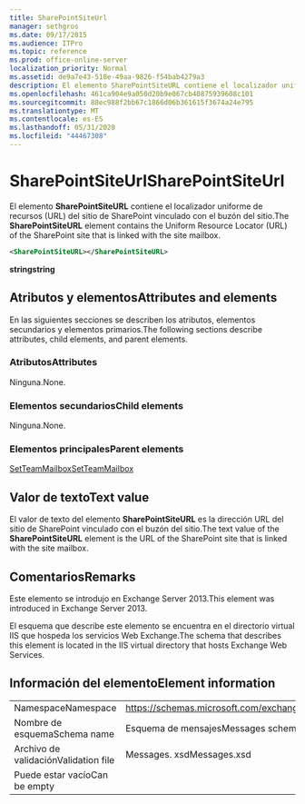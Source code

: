 ```yaml
---
title: SharePointSiteUrl
manager: sethgros
ms.date: 09/17/2015
ms.audience: ITPro
ms.topic: reference
ms.prod: office-online-server
localization_priority: Normal
ms.assetid: de9a7e43-518e-49aa-9826-f54bab4279a3
description: El elemento SharePointSiteURL contiene el localizador uniforme de recursos (URL) del sitio de SharePoint vinculado con el buzón del sitio.
ms.openlocfilehash: 461ca904e9a050d20b9e067cb40875939608c101
ms.sourcegitcommit: 88ec988f2bb67c1866d06b361615f3674a24e795
ms.translationtype: MT
ms.contentlocale: es-ES
ms.lasthandoff: 05/31/2020
ms.locfileid: "44467308"
---
```

# <a name="sharepointsiteurl"></a><span data-ttu-id="3dfe1-103">SharePointSiteUrl</span><span class="sxs-lookup"><span data-stu-id="3dfe1-103">SharePointSiteUrl</span></span>

<span data-ttu-id="3dfe1-104">El elemento **SharePointSiteURL** contiene el localizador uniforme de recursos (URL) del sitio de SharePoint vinculado con el buzón del sitio.</span><span class="sxs-lookup"><span data-stu-id="3dfe1-104">The **SharePointSiteURL** element contains the Uniform Resource Locator (URL) of the SharePoint site that is linked with the site mailbox.</span></span> 
  
```XML
<SharePointSiteURL></SharePointSiteURL>
```

<span data-ttu-id="3dfe1-105">**string**</span><span class="sxs-lookup"><span data-stu-id="3dfe1-105">**string**</span></span>

## <a name="attributes-and-elements"></a><span data-ttu-id="3dfe1-106">Atributos y elementos</span><span class="sxs-lookup"><span data-stu-id="3dfe1-106">Attributes and elements</span></span>

<span data-ttu-id="3dfe1-107">En las siguientes secciones se describen los atributos, elementos secundarios y elementos primarios.</span><span class="sxs-lookup"><span data-stu-id="3dfe1-107">The following sections describe attributes, child elements, and parent elements.</span></span>
  
### <a name="attributes"></a><span data-ttu-id="3dfe1-108">Atributos</span><span class="sxs-lookup"><span data-stu-id="3dfe1-108">Attributes</span></span>

<span data-ttu-id="3dfe1-109">Ninguna.</span><span class="sxs-lookup"><span data-stu-id="3dfe1-109">None.</span></span>
  
### <a name="child-elements"></a><span data-ttu-id="3dfe1-110">Elementos secundarios</span><span class="sxs-lookup"><span data-stu-id="3dfe1-110">Child elements</span></span>

<span data-ttu-id="3dfe1-111">Ninguna.</span><span class="sxs-lookup"><span data-stu-id="3dfe1-111">None.</span></span>
  
### <a name="parent-elements"></a><span data-ttu-id="3dfe1-112">Elementos principales</span><span class="sxs-lookup"><span data-stu-id="3dfe1-112">Parent elements</span></span>

[<span data-ttu-id="3dfe1-113">SetTeamMailbox</span><span class="sxs-lookup"><span data-stu-id="3dfe1-113">SetTeamMailbox</span></span>](setteammailbox.md)
  
## <a name="text-value"></a><span data-ttu-id="3dfe1-114">Valor de texto</span><span class="sxs-lookup"><span data-stu-id="3dfe1-114">Text value</span></span>

<span data-ttu-id="3dfe1-115">El valor de texto del elemento **SharePointSiteURL** es la dirección URL del sitio de SharePoint vinculado con el buzón del sitio.</span><span class="sxs-lookup"><span data-stu-id="3dfe1-115">The text value of the **SharePointSiteURL** element is the URL of the SharePoint site that is linked with the site mailbox.</span></span> 
  
## <a name="remarks"></a><span data-ttu-id="3dfe1-116">Comentarios</span><span class="sxs-lookup"><span data-stu-id="3dfe1-116">Remarks</span></span>

<span data-ttu-id="3dfe1-117">Este elemento se introdujo en Exchange Server 2013.</span><span class="sxs-lookup"><span data-stu-id="3dfe1-117">This element was introduced in Exchange Server 2013.</span></span>
  
<span data-ttu-id="3dfe1-118">El esquema que describe este elemento se encuentra en el directorio virtual IIS que hospeda los servicios Web Exchange.</span><span class="sxs-lookup"><span data-stu-id="3dfe1-118">The schema that describes this element is located in the IIS virtual directory that hosts Exchange Web Services.</span></span>
  
## <a name="element-information"></a><span data-ttu-id="3dfe1-119">Información del elemento</span><span class="sxs-lookup"><span data-stu-id="3dfe1-119">Element information</span></span>

|||
|:-----|:-----|
|<span data-ttu-id="3dfe1-120">Namespace</span><span class="sxs-lookup"><span data-stu-id="3dfe1-120">Namespace</span></span>  <br/> |https://schemas.microsoft.com/exchange/services/2006/messages  <br/> |
|<span data-ttu-id="3dfe1-121">Nombre de esquema</span><span class="sxs-lookup"><span data-stu-id="3dfe1-121">Schema name</span></span>  <br/> |<span data-ttu-id="3dfe1-122">Esquema de mensajes</span><span class="sxs-lookup"><span data-stu-id="3dfe1-122">Messages schema</span></span>  <br/> |
|<span data-ttu-id="3dfe1-123">Archivo de validación</span><span class="sxs-lookup"><span data-stu-id="3dfe1-123">Validation file</span></span>  <br/> |<span data-ttu-id="3dfe1-124">Messages. xsd</span><span class="sxs-lookup"><span data-stu-id="3dfe1-124">Messages.xsd</span></span>  <br/> |
|<span data-ttu-id="3dfe1-125">Puede estar vacío</span><span class="sxs-lookup"><span data-stu-id="3dfe1-125">Can be empty</span></span>  <br/> ||
   

